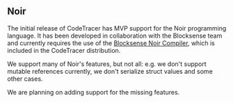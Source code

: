 ## Noir

The initial release of CodeTracer has MVP support for the Noir programming language. It has been developed in collaboration with the Blocksense team and currently requires the use of the [Blocksense Noir Compiler](https://github.com/blocksense-network/noir), which is included in the CodeTracer distribution.

We support many of Noir's features, but not all: e.g. we don't support mutable references currently, we don't serialize struct values and some other cases.

We are planning on adding support for the missing features.
